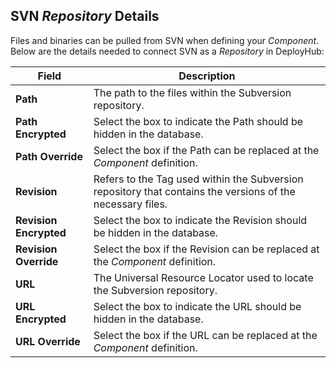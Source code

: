## SVN _Repository_ Details
Files and binaries can be pulled from SVN when defining your _Component_.  Below are the details needed to connect SVN as a _Repository_ in DeployHub:

| Field | Description |
| --- | --- |
| **Path** | The path to the files within the Subversion repository.|
|**Path Encrypted** | Select the box to indicate the Path should be hidden in the database.|
|**Path Override** |Select the box if the Path can be replaced at the _Component_ definition.|
| **Revision** | Refers to the Tag used within the Subversion repository that contains the versions of the necessary files.|
|**Revision Encrypted** | Select the box to indicate the Revision should be hidden in the database.|
|**Revision Override** |Select the box if the Revision can be replaced at the _Component_ definition.|
|**URL** | The Universal Resource Locator used to locate the Subversion repository. |
|**URL Encrypted** | Select the box to indicate the URL should be hidden in the database.|
|**URL Override** |Select the box if the URL can be replaced at the _Component_ definition.|